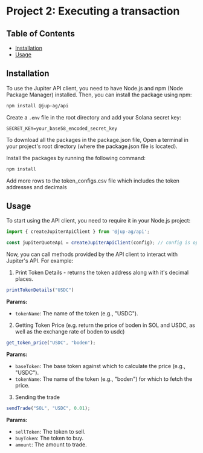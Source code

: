 # Project 2: Executing a transaction

## Table of Contents

- [Installation](#installation)
- [Usage](#usage)


## Installation

To use the Jupiter API client, you need to have Node.js and npm (Node Package Manager) installed. Then, you can install the package using npm:

```bash
npm install @jup-ag/api
```

Create a `.env` file in the root directory and add your Solana secret key:
```plaintext
SECRET_KEY=your_base58_encoded_secret_key
```

To download all the packages in the package.json file, Open a terminal in your project's root directory (where the package.json file is located).

Install the packages by running the following command:
```bash
npm install
```

Add more rows to the token_configs.csv file which includes the token addresses and decimals 

## Usage

To start using the API client, you need to require it in your Node.js project:

```typescript
import { createJupiterApiClient } from '@jup-ag/api';

const jupiterQuoteApi = createJupiterApiClient(config); // config is optional

```

Now, you can call methods provided by the API client to interact with Jupiter's API. For example:

1. Print Token Details - returns the token address along with it's decimal places.

```typescript
printTokenDetails("USDC") 
```
**Params:**
- `tokenName`: The name of the token (e.g., "USDC").

2. Getting Token Price (e.g. return the price of boden in SOL and USDC, as well as the exchange rate of boden to usdc)

```typescript
get_token_price("USDC", "boden");
```

**Params:**
- `baseToken`: The base token against which to calculate the price (e.g., "USDC").
- `tokenName`: The name of the token (e.g., "boden") for which to fetch the price.

3. Sending the trade 
```typescript
sendTrade("SOL", "USDC", 0.01);
```

**Params:**
- `sellToken`: The token to sell.
- `buyToken`: The token to buy.
- `amount`: The amount to trade.